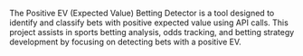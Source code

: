 The Positive EV (Expected Value) Betting Detector is a tool designed to identify and classify bets with positive expected value using API calls. This project assists in sports betting analysis, odds tracking, and betting strategy development by focusing on detecting bets with a positive EV.
